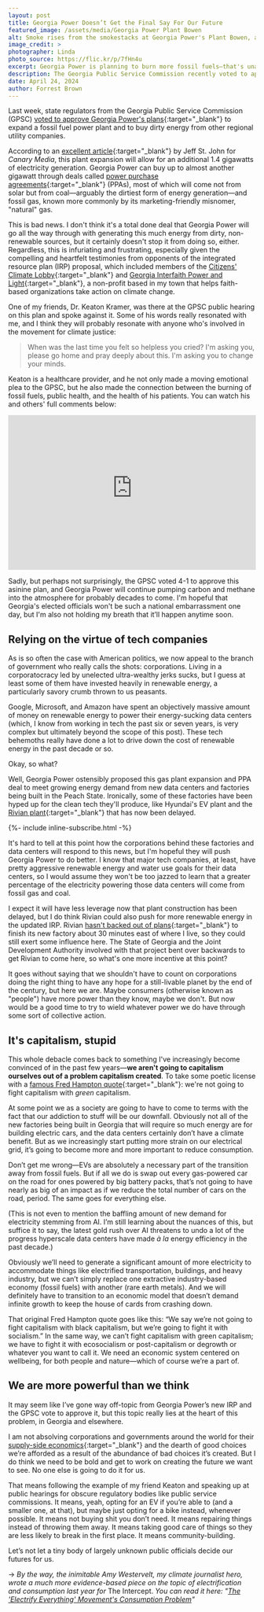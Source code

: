 ```yaml
---
layout: post
title: Georgia Power Doesn’t Get the Final Say For Our Future
featured_image: /assets/media/Georgia Power Plant Bowen
alt: Smoke rises from the smokestacks at Georgia Power's Plant Bowen, a massive coal-fired power plant.
image_credit: >
photographer: Linda
photo_source: https://flic.kr/p/7fHn4u
excerpt: Georgia Power is planning to burn more fossil fuels—that's unacceptable
description: The Georgia Public Service Commission recently voted to approve a new integrated resource plan from Georgia Power that includes a gas plant expansion and PPAs for dirty energy.
date: April 24, 2024
author: Forrest Brown
---
```


Last week, state regulators from the Georgia Public Service Commission (GPSC) [voted to approve Georgia Power's plans](https://www.wabe.org/commission-approves-georgia-power-deal-to-expand-power-plant-buy-electricity/){:target="_blank"} to expand a fossil fuel power plant and to buy dirty energy from other regional utility companies.

According to an [excellent article](https://www.canarymedia.com/articles/utilities/data-centers-want-clean-electricity-can-georgia-power-deliver-it){:target="_blank"} by Jeff St. John for *Canary Media*, this plant expansion will allow for an additional 1.4 gigawatts of electricity generation. Georgia Power can buy up to almost another gigawatt through deals called [power purchase agreements](https://en.wikipedia.org/wiki/Power_purchase_agreement){:target="_blank"} (PPAs), most of which will come not from solar but from coal—arguably the dirtiest form of energy generation—and fossil gas, known more commonly by its marketing-friendly misnomer, "natural" gas.

This is bad news. I don't think it's a total done deal that Georgia Power will go all the way through with generating this much energy from dirty, non-renewable sources, but it certainly doesn't stop it from doing so, either. Regardless, this is infuriating and frustrating, especially given the compelling and heartfelt testimonies from opponents of the integrated resource plan (IRP) proposal, which included members of the [Citizens' Climate Lobby](https://citizensclimatelobby.org/){:target="_blank"} and [Georgia Interfaith Power and Light](https://gipl.org/){:target="_blank"}, a non-profit based in my town that helps faith-based organizations take action on climate change.

One of my friends, Dr. Keaton Kramer, was there at the GPSC public hearing on this plan and spoke against it. Some of his words really resonated with me, and I think they will probably resonate with anyone who's involved in the movement for climate justice:

> When was the last time you felt so helpless you cried? I'm asking you, please go home and pray deeply about this. I'm asking you to change your minds.

Keaton is a healthcare provider, and he not only made a moving emotional plea to the GPSC, but he also made the connection between the burning of fossil fuels, public health, and the health of his patients. You can watch his and others' full comments below:

<iframe style="max-width: 100%;" width="560" height="315" src="https://www.youtube-nocookie.com/embed/2ajWKO7F8yU?si=RnRi8QcWIKGTMmL2&amp;start=779" title="YouTube video player" frameborder="0" allow="accelerometer; autoplay; clipboard-write; encrypted-media; gyroscope; picture-in-picture; web-share" referrerpolicy="strict-origin-when-cross-origin" allowfullscreen></iframe>

Sadly, but perhaps not surprisingly, the GPSC voted 4-1 to approve this asinine plan, and Georgia Power will continue pumping carbon and methane into the atmosphere for probably decades to come. I'm hopeful that Georgia's elected officials won't be such a national embarrassment one day, but I'm also not holding my breath that it’ll happen anytime soon.
## Relying on the virtue of tech companies
As is so often the case with American politics, we now appeal to the branch of government who really calls the shots: corporations. Living in a corporatocracy led by unelected ultra-wealthy jerks sucks, but I guess at least some of them have invested heavily in renewable energy, a particularly savory crumb thrown to us peasants.

Google, Microsoft, and Amazon have spent an objectively massive amount of money on renewable energy to power their energy-sucking data centers (which, I know from working in tech the past six or seven years, is very complex but ultimately beyond the scope of this post). These tech behemoths really have done a lot to drive down the cost of renewable energy in the past decade or so.

Okay, so what?

Well, Georgia Power ostensibly proposed this gas plant expansion and PPA deal to meet growing energy demand from new data centers and factories being built in the Peach State. Ironically, some of these factories have been hyped up for the clean tech they'll produce, like Hyundai's EV plant and the [Rivian plant](https://www.facingsouth.org/2023/07/ev-mega-deals-pit-states-against-souths-rural-communities){:target="_blank"} that has now been delayed. 

{%- include inline-subscribe.html -%}

It's hard to tell at this point how the corporations behind these factories and data centers will respond to this news, but I'm hopeful they will push Georgia Power to do better. I know that major tech companies, at least, have pretty aggressive renewable energy and water use goals for their data centers, so I would assume they won't be too jazzed to learn that a greater percentage of the electricity powering those data centers will come from fossil gas and coal.

I expect it will have less leverage now that plant construction has been delayed, but I do think Rivian could also push for more renewable energy in the updated IRP. Rivian [hasn't backed out of plans](https://electrek.co/2024/04/22/rivian-reaffirms-ga-ev-plant-commitment-state-presses-more/){:target="_blank"} to finish its new factory about 30 minutes east of where I live, so they could still exert some influence here. The State of Georgia and the Joint Development Authority involved with that project bent over backwards to get Rivian to come here, so what's one more incentive at this point?

It goes without saying that we shouldn't have to count on corporations doing the right thing to have any hope for a still-livable planet by the end of the century, but here we are. Maybe consumers (otherwise known as "people") have more power than they know, maybe we don't. But now would be a good time to try to wield whatever power we do have through some sort of collective action.
## It's capitalism, stupid
This whole debacle comes back to something I've increasingly become convinced of in the past few years—**we aren't going to capitalism ourselves out of a problem capitalism created**. To take some poetic license with a [famous Fred Hampton quote](https://youtu.be/Wy1gveC3GVs?si=FYdI1UJPmWeaySnM){:target="_blank"}: we're not going to fight capitalism with *green* capitalism.

At some point we as a society are going to have to come to terms with the fact that our addiction to stuff will be our downfall. Obviously not all of the new factories being built in Georgia that will require so much energy are for building electric cars, and the data centers certainly don’t have a climate benefit. But as we increasingly start putting more strain on our electrical grid, it’s going to become more and more important to reduce consumption.

Don’t get me wrong—EVs are absolutely a necessary part of the transition away from fossil fuels. But if all we do is swap out every gas-powered car on the road for ones powered by big battery packs, that’s not going to have nearly as big of an impact as if we reduce the total number of cars on the road, period. The same goes for everything else.

(This is not even to mention the baffling amount of new demand for electricity stemming from AI. I’m still learning about the nuances of this, but suffice it to say, the latest gold rush over AI threatens to undo a lot of the progress hyperscale data centers have made _à la_ energy efficiency in the past decade.)

Obviously we’ll need to generate a significant amount of more electricity to accommodate things like electrified transportation, buildings, and heavy industry, but we can’t simply replace one extractive industry-based economy (fossil fuels) with another (rare earth metals). And we will definitely have to transition to an economic model that doesn’t demand infinite growth to keep the house of cards from crashing down.

That original Fred Hampton quote goes like this: “We say we’re not going to fight capitalism with black capitalism, but we’re going to fight it with socialism.” In the same way, we can’t fight capitalism with green capitalism; we have to fight it with ecosocialism or post-capitalism or degrowth or whatever you want to call it. We need an economic system centered on wellbeing, for both people and nature—which of course we’re a part of.
## We are more powerful than we think
It may seem like I’ve gone way off-topic from Georgia Power’s new IRP and the GPSC vote to approve it, but this topic really lies at the heart of this problem, in Georgia and elsewhere.

I am not absolving corporations and governments around the world for their [supply-side economics](https://en.wikipedia.org/wiki/Supply-side_economics){:target="_blank"} and the dearth of good choices we’re afforded as a result of the abundance of bad choices it’s created. But I do think we need to be bold and get to work on creating the future we want to see. No one else is going to do it for us.

That means following the example of my friend Keaton and speaking up at public hearings for obscure regulatory bodies like public service commissions. It means, yeah, opting for an EV if you’re able to (and a smaller one, at that), but maybe just opting for a bike instead, whenever possible. It means not buying shit you don’t need. It means repairing things instead of throwing them away. It means taking good care of things so they are less likely to break in the first place. It means community-building.

Let’s not let a tiny body of largely unknown public officials decide our futures for <span class="final-word">us.</span>

<div class="callout">→ <em>By the way, the inimitable Amy Westervelt, my climate journalist hero, wrote a much more evidence-based piece on the topic of electrification and consumption last year for</em> The Intercept. <em>You can read it here: "<a href="https://theintercept.com/2023/05/08/energy-transition-electrification-consumption/" rel="noopener" target="_blank">The 'Electrify Everything' Movement's Consumption Problem</a>"</em></div>